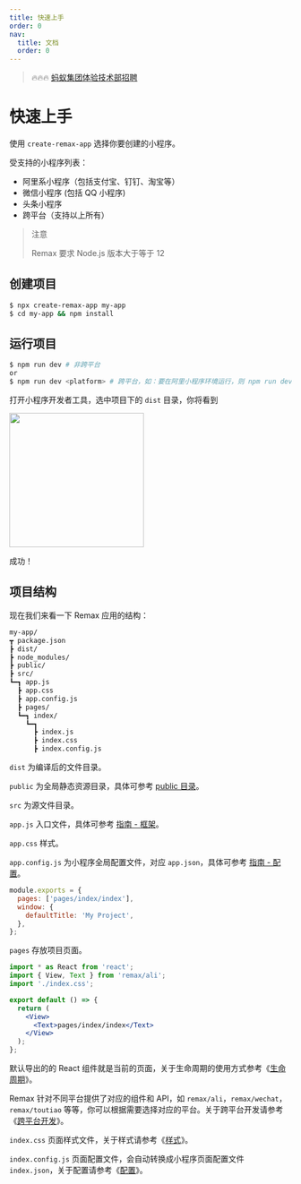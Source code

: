 ```yaml
---
title: 快速上手
order: 0
nav:
  title: 文档
  order: 0
---
```


> 🔥🔥🔥 [蚂蚁集团体验技术部招聘](https://www.yuque.com/docs/share/076d56d7-6212-4ed5-b986-cf4325c417e6)

# 快速上手

使用 `create-remax-app` 选择你要创建的小程序。

受支持的小程序列表：

- 阿里系小程序（包括支付宝、钉钉、淘宝等）
- 微信小程序 (包括 QQ 小程序)
- 头条小程序
- 跨平台（支持以上所有）

> 注意
>
> Remax 要求 Node.js 版本大于等于 12

## 创建项目

```bash
$ npx create-remax-app my-app
$ cd my-app && npm install
```

## 运行项目

```bash
$ npm run dev # 非跨平台
or
$ npm run dev <platform> # 跨平台，如：要在阿里小程序环境运行，则 npm run dev ali
```

打开小程序开发者工具，选中项目下的 `dist` 目录，你将看到

<img src="https://gw.alipayobjects.com/mdn/rms_b5fcc5/afts/img/A*Ig_sQarBrgIAAAAAAAAAAABkARQnAQ" width="240" />

成功！

## 项目结构

现在我们来看一下 Remax 应用的结构：

```bash
my-app/
┳ package.json
┣ dist/
┣ node_modules/
┣ public/
┣ src/
┗━┓ app.js
  ┣ app.css
  ┣ app.config.js
  ┣ pages/
  ┗━┓ index/
    ┗━┓
      ┣ index.js
      ┣ index.css
      ┣ index.config.js
```

`dist` 为编译后的文件目录。

`public` 为全局静态资源目录，具体可参考 [public 目录](/guide/basic/public)。

`src` 为源文件目录。

`app.js` 入口文件，具体可参考 [指南 - 框架](/guide/framework)。

`app.css` 样式。

`app.config.js` 为小程序全局配置文件，对应 `app.json`，具体可参考 [指南 - 配置](/guide/config)。

```js
module.exports = {
  pages: ['pages/index/index'],
  window: {
    defaultTitle: 'My Project',
  },
};
```

`pages` 存放项目页面。

```jsx
import * as React from 'react';
import { View, Text } from 'remax/ali';
import './index.css';

export default () => {
  return (
    <View>
      <Text>pages/index/index</Text>
    </View>
  );
};
```

默认导出的的 React 组件就是当前的页面，关于生命周期的使用方式参考《[生命周期](/guide/framework/app#生命周期)》。

Remax 针对不同平台提供了对应的组件和 API，如 `remax/ali`，`remax/wechat`，`remax/toutiao` 等等，你可以根据需要选择对应的平台。关于跨平台开发请参考《[跨平台开发](/guide/one)》。

`index.css` 页面样式文件，关于样式请参考《[样式](/guide/framework/style)》。

`index.config.js` 页面配置文件，会自动转换成小程序页面配置文件 `index.json`，关于配置请参考《[配置](/guide/config)》。

